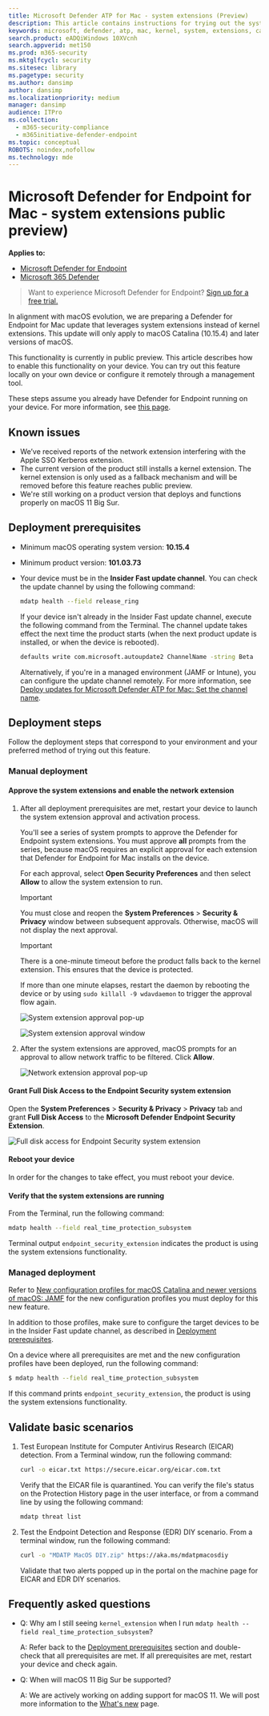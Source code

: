 ```yaml
---
title: Microsoft Defender ATP for Mac - system extensions (Preview)
description: This article contains instructions for trying out the system extensions functionality of Microsoft Defender ATP for Mac. This functionality is currently in public preview.
keywords: microsoft, defender, atp, mac, kernel, system, extensions, catalina
search.product: eADQiWindows 10XVcnh
search.appverid: met150
ms.prod: m365-security
ms.mktglfcycl: security
ms.sitesec: library
ms.pagetype: security
ms.author: dansimp
author: dansimp
ms.localizationpriority: medium
manager: dansimp
audience: ITPro
ms.collection: 
  - m365-security-compliance
  - m365initiative-defender-endpoint
ms.topic: conceptual
ROBOTS: noindex,nofollow
ms.technology: mde
---
```



# Microsoft Defender for Endpoint for Mac - system extensions public preview)

**Applies to:**
- [Microsoft Defender for Endpoint](https://go.microsoft.com/fwlink/p/?linkid=2146631)
- [Microsoft 365 Defender](https://go.microsoft.com/fwlink/?linkid=2118804)

> Want to experience Microsoft Defender for Endpoint? [Sign up for a free trial.](https://www.microsoft.com/microsoft-365/windows/microsoft-defender-atp?ocid=docs-wdatp-exposedapis-abovefoldlink)

In alignment with macOS evolution, we are preparing a Defender for Endpoint for Mac update that leverages system extensions instead of kernel extensions. This update will only apply to macOS Catalina (10.15.4) and later versions of macOS.

This functionality is currently in public preview. This article describes how to enable this functionality on your device. You can try out this feature locally on your own device or configure it remotely through a management tool.

These steps assume you already have Defender for Endpoint running on your device. For more information, see [this page](microsoft-defender-endpoint-mac.md).

## Known issues

- We’ve received reports of the network extension interfering with the Apple SSO Kerberos extension.
- The current version of the product still installs a kernel extension. The kernel extension is only used as a fallback mechanism and will be removed before this feature reaches public preview.
- We're still working on a product version that deploys and functions properly on macOS 11 Big Sur.

## Deployment prerequisites

- Minimum macOS operating system version: **10.15.4**
- Minimum product version: **101.03.73**
- Your device must be in the **Insider Fast update channel**. You can check the update channel by using the following command:

  ```bash
  mdatp health --field release_ring
  ```

  If your device isn't already in the Insider Fast update channel, execute the following command from the Terminal. The channel update takes effect the next time the product starts (when the next product update is installed, or when the device is rebooted).

  ```bash
  defaults write com.microsoft.autoupdate2 ChannelName -string Beta
  ```

  Alternatively, if you're in a managed environment (JAMF or Intune), you can configure the update channel remotely. For more information, see [Deploy updates for Microsoft Defender ATP for Mac: Set the channel name](mac-updates.md#set-the-channel-name).

## Deployment steps

Follow the deployment steps that correspond to your environment and your preferred method of trying out this feature.

### Manual deployment

#### Approve the system extensions and enable the network extension

1. After all deployment prerequisites are met, restart your device to launch the system extension approval and activation process.

   You'll see a series of system prompts to approve the Defender for Endpoint system extensions. You must approve **all** prompts from the series, because macOS requires an explicit approval for each extension that Defender for Endpoint for Mac installs on the device.
   
   For each approval, select **Open Security Preferences** and then select **Allow** to allow the system extension to run.

   > [!IMPORTANT]
   > You must close and reopen the **System Preferences** > **Security & Privacy** window between subsequent approvals. Otherwise, macOS will not display the next approval.

   > [!IMPORTANT]
   > There is a one-minute timeout before the product falls back to the kernel extension. This ensures that the device is protected.
   >
   > If more than one minute elapses, restart the daemon by rebooting the device or by using `sudo killall -9 wdavdaemon` to trigger the approval flow again.

   ![System extension approval pop-up](images/mac-system-extension-approval.png)

   ![System extension approval window](images/mac-system-extension-pref.png)

1. After the system extensions are approved, macOS prompts for an approval to allow network traffic to be filtered. Click **Allow**.

   ![Network extension approval pop-up](images/mac-system-extension-filter.png)

#### Grant Full Disk Access to the Endpoint Security system extension

Open the **System Preferences** > **Security & Privacy** > **Privacy** tab and grant **Full Disk Access** to the **Microsoft Defender Endpoint Security Extension**.

![Full disk access for Endpoint Security system extension](images/mac-system-extension-fda.png)

#### Reboot your device

In order for the changes to take effect, you must reboot your device.

#### Verify that the system extensions are running

From the Terminal, run the following command:

```bash
mdatp health --field real_time_protection_subsystem
```

Terminal output `endpoint_security_extension` indicates the product is using the system extensions functionality.

### Managed deployment

Refer to [New configuration profiles for macOS Catalina and newer versions of macOS: JAMF](mac-sysext-policies.md#jamf) for the new configuration profiles you must deploy for this new feature.

In addition to those profiles, make sure to configure the target devices to be in the Insider Fast update channel, as described in [Deployment prerequisites](#deployment-prerequisites).

On a device where all prerequisites are met and the new configuration profiles have been deployed, run the following command:

```bash
$ mdatp health --field real_time_protection_subsystem
```

If this command prints `endpoint_security_extension`, the product is using the system extensions functionality.

## Validate basic scenarios

1. Test European Institute for Computer Antivirus Research (EICAR) detection. From a Terminal window, run the following command:

   ```bash
   curl -o eicar.txt https://secure.eicar.org/eicar.com.txt
   ```

   Verify that the EICAR file is quarantined. You can verify the file's status on the Protection History page in the user interface, or from a command line by using the following command:

    ```bash
    mdatp threat list
    ```

2. Test the Endpoint Detection and Response (EDR) DIY scenario. From a terminal window, run the following command:

   ```bash
   curl -o "MDATP MacOS DIY.zip" https://aka.ms/mdatpmacosdiy
   ```

   Validate that two alerts popped up in the portal on the machine page for EICAR and EDR DIY scenarios.

## Frequently asked questions

- Q: Why am I still seeing `kernel_extension` when I run `mdatp health --field real_time_protection_subsystem`?

    A: Refer back to the [Deployment prerequisites](#deployment-prerequisites) section and double-check that all prerequisites are met. If all prerequisites are met, restart your device and check again.

- Q: When will macOS 11 Big Sur be supported?

    A: We are actively working on adding support for macOS 11. We will post more information to the [What's new](mac-whatsnew.md) page.
